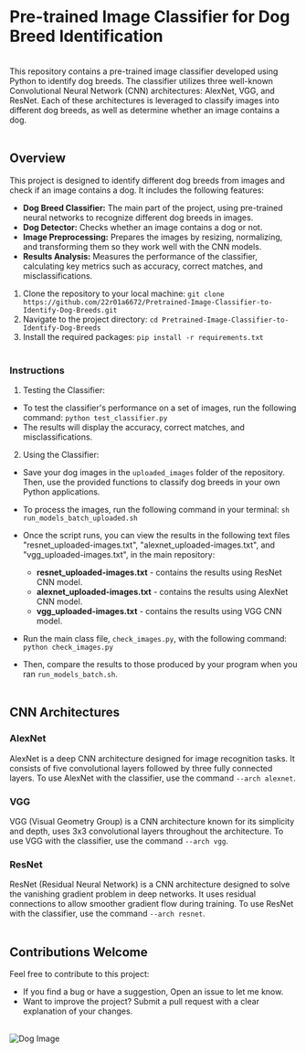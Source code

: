 # Pre-trained Image Classifier for Dog Breed Identification
<br>This repository contains a pre-trained image classifier developed using Python to identify dog breeds. The classifier utilizes three well-known Convolutional Neural Network (CNN) architectures: AlexNet, VGG, and ResNet. Each of these architectures is leveraged to classify images into different dog breeds, as well as determine whether an image contains a dog.<br><br>

## Overview
This project is designed to identify different dog breeds from images and check if an image contains a dog. It includes the following features:

- **Dog Breed Classifier:** The main part of the project, using pre-trained neural networks to recognize different dog breeds in images.
- **Dog Detector:** Checks whether an image contains a dog or not.
- **Image Preprocessing:** Prepares the images by resizing, normalizing, and transforming them so they work well with the CNN models.
- **Results Analysis:** Measures the performance of the classifier, calculating key metrics such as accuracy, correct matches, and misclassifications.

1. Clone the repository to your local machine:
`git clone https://github.com/22r01a6672/Pretrained-Image-Classifier-to-Identify-Dog-Breeds.git`
3. Navigate to the project directory:                                                                                                                            `cd Pretrained-Image-Classifier-to-Identify-Dog-Breeds`
4. Install the required packages:                                                                                                                               `pip install -r requirements.txt`
<br><br>

### Instructions
1. Testing the Classifier:
- To test the classifier's performance on a set of images, run the following command:
  `python test_classifier.py`
- The results will display the accuracy, correct matches, and misclassifications.
2. Using the Classifier:
- Save your dog images in the `uploaded_images` folder of the repository. Then, use the provided functions to classify dog breeds in your own Python applications.
- To process the images, run the following command in your terminal:
`
sh run_models_batch_uploaded.sh
` 
- Once the script runs, you can view the results in the following text files  "resnet_uploaded-images.txt", "alexnet_uploaded-images.txt", and "vgg_uploaded-images.txt", in the main repository:
  
  - **resnet_uploaded-images.txt** - contains the results using ResNet CNN model.
  - **alexnet_uploaded-images.txt** - contains the results using AlexNet CNN model.
  - **vgg_uploaded-images.txt** - contains the results using VGG CNN model.
- Run the main class file, `check_images.py`, with the following command:
`
python check_images.py
`
- Then, compare the results to those produced by your program when you ran `run_models_batch.sh`.
<br><br>
  
## CNN Architectures
### AlexNet
AlexNet is a deep CNN architecture designed for image recognition tasks. It consists of five convolutional layers followed by three fully connected layers. To use AlexNet with the classifier, use the command `--arch alexnet`.

### VGG
VGG (Visual Geometry Group) is a CNN architecture known for its simplicity and depth, uses 3x3 convolutional layers throughout the architecture. To use VGG with the classifier, use the command `--arch vgg`.

### ResNet
ResNet (Residual Neural Network) is a CNN architecture designed to solve the vanishing gradient problem in deep networks. It uses residual connections to allow smoother gradient flow during training. To use ResNet with the classifier, use the command `--arch resnet`.
<br><br>

## Contributions Welcome
Feel free to contribute to this project: 
- If you find a bug or have a suggestion, Open an issue to let me know.
- Want to improve the project? Submit a pull request with a clear explanation of your changes.
<br/><br/>

![Dog Image](https://encrypted-tbn0.gstatic.com/images?q=tbn:ANd9GcRxTxyeu1HFzHNCgHJzgN_lJQ1bpIuzSGA3iQ&s)
